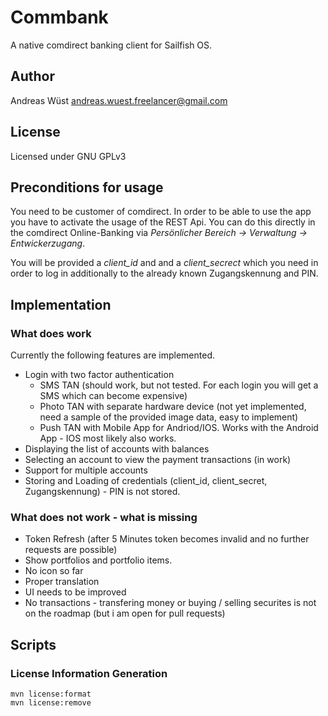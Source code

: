 
# Commbank
A native comdirect banking client for Sailfish OS.

## Author
Andreas Wüst [andreas.wuest.freelancer@gmail.com](mailto:andreas.wuest.freelancer@gmail.com)

## License
Licensed under GNU GPLv3

## Preconditions for usage

You need to be customer of comdirect. In order to be able to use the app you have to activate
the usage of the REST Api. You can do this directly in the comdirect Online-Banking via 
*Persönlicher Bereich -> Verwaltung -> Entwickerzugang*.

You will be provided a *client_id* and and a *client_secrect* which you need in order to log in
additionally to the already known Zugangskennung and PIN.

## Implementation

### What does work

Currently the following features are implemented.

- Login with two factor authentication
    - SMS TAN (should work, but not tested. For each login you will get a SMS which can become expensive)
    - Photo TAN with separate hardware device (not yet implemented, need a sample of the provided image data, easy to implement)
    - Push TAN with Mobile App for Andriod/IOS. Works with the Android App - IOS most likely also works.
- Displaying the list of accounts with balances
- Selecting an account to view the payment transactions (in work)
- Support for multiple accounts
- Storing and Loading of credentials (client_id, client_secret, Zugangskennung) - PIN is not stored.

### What does not work - what is missing

- Token Refresh (after 5 Minutes token becomes invalid and no further requests are possible)
- Show portfolios and portfolio items.
- No icon so far
- Proper translation
- UI needs to be improved
- No transactions - transfering money or buying / selling securites is not on the roadmap (but i am open for pull requests)


## Scripts

### License Information Generation

```
mvn license:format
mvn license:remove
```

